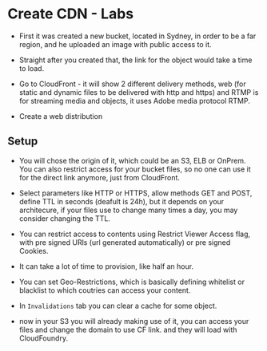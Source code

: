 # Create CDN - Labs
* First it was created a new bucket, located in Sydney, in order to be a far region, and he uploaded an image with public access to it.
* Straight after you created that, the link for the object would take a time to load.

* Go to CloudFront - it will show 2 different delivery methods, web (for static and dynamic files to be delivered with http and https) and RTMP is for streaming media and objects, it uses Adobe media protocol RTMP.

* Create a web distribution

## Setup
* You will chose the origin of it, which could be an S3, ELB or OnPrem. You can also restrict access for your bucket files, so no one can use it for the direct link anymore, just from CloudFront.

* Select parameters like HTTP or HTTPS, allow methods GET and POST, define TTL in seconds (deafult is 24h), but it depends on your architecure, if your files use to change many times a day, you may consider changing the TTL.

* You can restrict access to contents using Restrict Viewer Access flag, with pre signed URls (url generated automatically) or pre signed Cookies.

* It can take a lot of time to provision, like half an hour.

* You can set Geo-Restrictions, which is basically defining whitelist or blacklist to which coutries can access your content.
* In `Invalidations` tab you can clear a cache for some object.

* now in your S3 you will already making use of it, you can access your files and change the domain to use CF link. and they will load with CloudFoundry.



